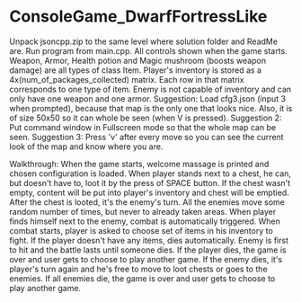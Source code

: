 # ConsoleGame_DwarfFortressLike

Unpack jsoncpp.zip to the same level where solution folder and ReadMe are.
Run program from main.cpp.
All controls shown when the game starts.
Weapon, Armor, Health potion and Magic mushroom (boosts weapon damage) are all types of class Item.
Player's inventory is stored as a 4x(num_of_packages_collected) matrix.
Each row in that matrix corresponds to one type of item.
Enemy is not capable of inventory and can only have one weapon and one armor.
Suggestion: Load cfg3.json (input 3 when prompted), because that map is the only one that looks nice. Also, it is of size 50x50
so it can whole be seen (when V is pressed).
Suggestion 2: Put command window in Fullscreen mode so that the whole map can be seen.
Suggestion 3: Press 'v' after every move so you can see the current look of the map and know where you are.

Walkthrough:
When the game starts, welcome massage is printed and chosen configuration is loaded.
When player stands next to a chest, he can, but doesn't have to, loot it by the press of SPACE button.
If the chest wasn't empty, content will be put into player's inventory and chest will be emptied.
After the chest is looted, it's the enemy's turn.
All the enemies move some random number of times, but never to already taken areas.
When player finds himself next to the enemy, combat is automatically triggered.
When combat starts, player is asked to choose set of items in his inventory to fight.
If the player doesn't have any items, dies automatically.
Enemy is first to hit and the battle lasts until someone dies.
If the player dies, the game is over and user gets to choose to play another game.
If the enemy dies, it's player's turn again and he's free to move to loot chests or goes to the enemies.
If all enemies die, the game is over and user gets to choose to play another game.